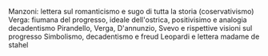 Manzoni: lettera sul romanticismo e sugo di tutta la storia (coservativismo)
Verga: fiumana del progresso, ideale dell'ostrica, positivisimo e analogia decadentismo
Pirandello, Verga, D'annunzio, Svevo e rispettive visioni sul progresso
Simbolismo, decadentismo e freud
Leopardi e lettera madame de stahel
